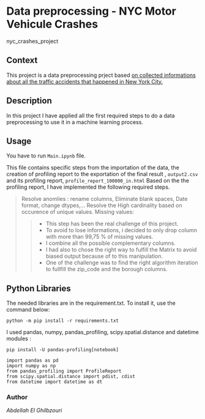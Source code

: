 # Data preprocessing - NYC Motor Vehicule Crashes
nyc_crashes_project

## Context

This project is a data preprocessing prject based [on collected informations about all the traffic accidents that happened in New York City.](https://github.com/becodeorg/LIE-Thomas-1.26/blob/master/content/additional_resources/datasets/NYC%20Motor%20Vehicle%20Crashes/data_100000.csv)

## Description

In this project I have applied all the first required steps to do a data preprocessing to use it in a machine learning process. 

## Usage

You have to run `Main.ipynb` file.

This file contains specific steps from the importation of the data, the creation of profiling report to the exportation of the final result , `output2.csv` and its profiling report, `profile_report_100000_in.html`
Based on the the profiling report, I have implemented the following required steps.

>Resolve anomlies : rename columns, Eliminate blank spaces, Date format, change dtypes,...
>Resolve the High cardinality based on occurence of unique values.
>Missing values:
>> - This step has been the real challenge of this project. 
>> - To avoid to lose informations, i decided to only drop column with more than 99,75 % of missing values. 
>> - I combine all the possible complementary columns. 
>> - I had also to chose the right way to fulfill the Matrix to avoid biased output because of to this manipulation.
>> - One of the challenge was to find the right algorithm iteration to fullfill the zip_code and the borough columns.


## Python Libraries

The needed libraries are in the requirement.txt. To install it, use the command below:  

`python -m pip install -r requirements.txt`  

I used pandas, numpy, pandas_profiling, scipy.spatial.distance and datetime modules : 
```
pip install -U pandas-profiling[notebook]
```

```
import pandas as pd
import numpy as np
from pandas_profiling import ProfileReport
from scipy.spatial.distance import pdist, cdist
from datetime import datetime as dt 
```

### Author
*Abdellah El Ghilbzouri*
